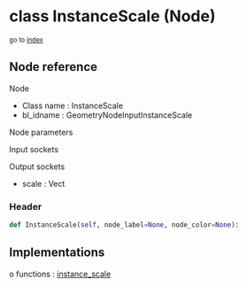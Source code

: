 # class InstanceScale (Node)

<sub>go to [index](/docs/index.md)</sub>

## Node reference

Node
 - Class name : InstanceScale
 - bl_idname : GeometryNodeInputInstanceScale

Node parameters

Input sockets

Output sockets
 - scale : Vect

### Header

``` python
def InstanceScale(self, node_label=None, node_color=None):
```

## Implementations

o functions : [instance_scale](/docs/GeoNodes_classes/GLOBAL.md#instance_scale)

